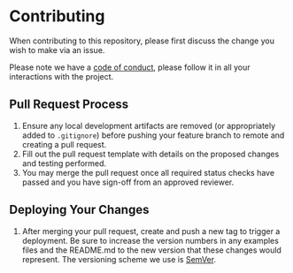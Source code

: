 # Contributing

When contributing to this repository, please first discuss the change you wish to make via an issue.

Please note we have a [code of conduct](CODE_OF_CONDUCT.md), please follow it in all your interactions with the project.

## Pull Request Process

1. Ensure any local development artifacts are removed (or appropriately added to `.gitignore`) before pushing your feature branch to remote and creating a pull request.
2. Fill out the pull request template with details on the proposed changes and testing performed.
3. You may merge the pull request once all required status checks have passed and you have sign-off from an approved reviewer.

## Deploying Your Changes

1. After merging your pull request, create and push a new tag to trigger a deployment. Be sure to increase the version numbers in any examples files and the README.md to the new version that these changes would represent. The versioning scheme we use is [SemVer](http://semver.org/).
